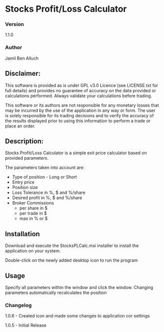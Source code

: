 Stocks Profit/Loss Calculator
=============================

### Version

1.1.0

### Author

Jamil Ben Alluch

Disclaimer:
-----------

This software is provided as is under GPL v3.0 Licence (see LICENSE.txt for full details) and provides no guarantee of accuracy on the data provided or calculations performed.
Always validate your calculations before trading.

This software or its authors are not responsible for any monetary losses that may be incurred by the use of the application in any way or form. The user is solely responsible for its trading decisions and to verify the accuracy of the results displayed prior to using this information to perform a trade or place an order.

Description:
------------

Stocks Profit/Loss Calculator is a simple exit price calculator based on provided parameters.

The parameters taken into account are:
- Type of position - Long or Short
- Entry price
- Position size
- Loss Tolerance in %, $ and %/share
- Desired profit in %, $ and %/share
- Broker Commissions
    - per share in $
    - per trade in $
    - max in % or $

Installation
------------

Download and execute the StocksPLCalc.msi installer to install the application on your system.

Double-click on the newly added desktop icon to run the program

Usage
-----

Specify all parameters within the window and click the window.
Changing parameters automatically recalculates the position

### Changelog
1.0.6 - Created icon and made some changes to application cor settings

1.0.5 - Initial Release


